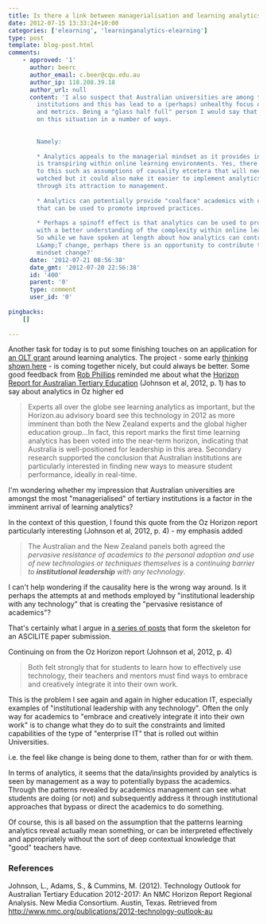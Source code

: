 ```yaml
---
title: Is there a link between managerialisation and learning analytics?
date: 2012-07-15 13:33:24+10:00
categories: ['elearning', 'learninganalytics-elearning']
type: post
template: blog-post.html
comments:
    - approved: '1'
      author: beerc
      author_email: c.beer@cqu.edu.au
      author_ip: 118.208.39.18
      author_url: null
      content: 'I also suspect that Australian universities are among the most "managerialised"
        institutions and this has lead to a (perhaps) unhealthy focus on performance indicators
        and metrics. Being a "glass half full" person I would say that analytics can capitalize
        on this situation in a number of ways.
    
    
        Namely:
    
        * Analytics appeals to the managerial mindset as it provides indicators of what
        is transpiring within online learning environments. Yes, there are some bad elements
        to this such as assumptions of causality etcetera that will need to be closely
        watched but it could also make it easier to implement analytics based projects
        through its attraction to management.
    
        * Analytics can potentially provide "coalface" academics with contextual knowledge
        that can be used to promote improved practices.
    
        * Perhaps a spinoff effect is that analytics can be used to provide management
        with a better understanding of the complexity within online learning environments.
        So while we have spoken at length about how analytics can contribute to "coalface"
        L&amp;T change, perhaps there is an opportunity to contribute to managerialistic
        mindset change?'
      date: '2012-07-21 08:56:38'
      date_gmt: '2012-07-20 22:56:38'
      id: '400'
      parent: '0'
      type: comment
      user_id: '0'
    
pingbacks:
    []
    
---
```

Another task for today is to put some finishing touches on an application for [an OLT grant](http://www.olt.gov.au/grantsandprojects) around learning analytics. The project - some early [thinking shown here](/blog2/2012/05/31/learning-analytics-engaging-with-and-changing-learning-and-teaching/) - is coming together nicely, but could always be better. Some good feedback from [Rob Phillips](http://www.tlc.murdoch.edu.au/staff/phillips/homepage.html) reminded me about what the [Horizon Report for Australian Tertiary Education](http://www.nmc.org/publications/2012-technology-outlook-au) (Johnson et al, 2012, p. 1) has to say about analytics in Oz higher ed

> Experts all over the globe see learning analytics as important, but the Horizon.au advisory board see this technology in 2012 as more imminent than both the New Zealand experts and the global higher education group...In fact, this report marks the first time learning analytics has been voted into the near-term horizon, indicating that Australia is well-positioned for leadership in this area. Secondary research supported the conclusion that Australian institutions are particularly interested in finding new ways to measure student performance, ideally in real-time.

I'm wondering whether my impression that Australian universities are amongst the most "managerialised" of tertiary institutions is a factor in the imminent arrival of learning analytics?

In the context of this question, I found this quote from the Oz Horizon report particularly interesting (Johnson et al, 2012, p. 4) - my emphasis added

> The Australian and the New Zealand panels both agreed the _pervasive resistance of academics to the personal adoption and use of new technologies or techniques themselves_ is a _continuing barrier to **institutional leadership** with any technology_.

I can't help wondering if the causality here is the wrong way around. Is it perhaps the attempts at and methods employed by "institutional leadership with any technology" that is creating the "pervasive resistance of academics"?

That's certainly what I argue in [a series of posts](/blog2/2012/06/29/people-and-e-learning-limitations-and-an-alternative/) that form the skeleton for an ASCILITE paper submission.

Continuing on from the Oz Horizon report (Johnson et al, 2012, p. 4)

> Both felt strongly that for students to learn how to effectively use technology, their teachers and mentors must find ways to embrace and creatively integrate it into their own work.

This is the problem I see again and again in higher education IT, especially examples of "institutional leadership with any technology". Often the only way for academics to "embrace and creatively integrate it into their own work" is to change what they do to suit the constraints and limited capabilities of the type of "enterprise IT" that is rolled out within Universities.

i.e. the feel like change is being done to them, rather than for or with them.

In terms of analytics, it seems that the data/insights provided by analytics is seen by management as a way to potentially bypass the academics. Through the patterns revealed by academics management can see what students are doing (or not) and subsequently address it through institutional approaches that bypass or direct the academics to do something.

Of course, this is all based on the assumption that the patterns learning analytics reveal actually mean something, or can be interpreted effectively and appropriately without the sort of deep contextual knowledge that "good" teachers have.

### References

Johnson, L., Adams, S., & Cummins, M. (2012). Technology Outlook for Australian Tertiary Education 2012-2017: An NMC Horizon Report Regional Analysis. New Media Consortium. Austin, Texas. Retrieved from http://www.nmc.org/publications/2012-technology-outlook-au